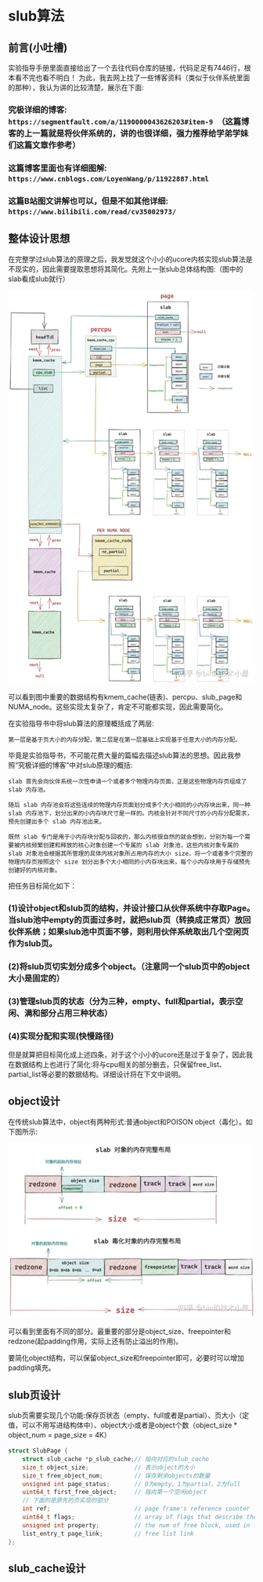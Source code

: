 # slub算法

## 前言(小吐槽)

实验指导手册里面直接给出了一个去往代码仓库的链接，代码足足有7446行，根本看不完也看不明白！
为此，我去网上找了一些博客资料（类似于伙伴系统里面的那种），我认为讲的比较清楚，展示在下面:

### 究极详细的博客: `https://segmentfault.com/a/1190000043626203#item-9 `（这篇博客的上一篇就是将伙伴系统的，讲的也很详细，强力推荐给学弟学妹们这篇文章作参考）

### 这篇博客里面也有详细图解: `https://www.cnblogs.com/LoyenWang/p/11922887.html`

### 这篇B站图文讲解也可以，但是不如其他详细: `https://www.bilibili.com/read/cv35002973/`

## 整体设计思想

在完整学过slub算法的原理之后，我发觉就这个小小的ucore内核实现slub算法是不现实的，因此需要提取思想将其简化。先附上一张slub总体结构图:（图中的slab看成slub就行）

![slub总体结构图](./image/slub.webp)

可以看到图中重要的数据结构有kmem_cache(链表)、percpu、slub_page和NUMA_node。这些实现太复杂了，肯定不可能都实现，因此需要简化。

在实验指导书中将slub算法的原理概括成了两层:

 `第一层是基于页大小的内存分配，第二层是在第一层基础上实现基于任意大小的内存分配。` 
 
 毕竟是实验指导书，不可能花费大量的篇幅去描述slub算法的思想。因此我参照“究极详细的博客”中对slub原理的概括: 

`slab 首先会向伙伴系统一次性申请一个或者多个物理内存页面，正是这些物理内存页组成了 slab 内存池。`

`随后 slab 内存池会将这些连续的物理内存页面划分成多个大小相同的小内存块出来，同一种 slab 内存池下，划分出来的小内存块尺寸是一样的。内核会针对不同尺寸的小内存分配需求，预先创建出多个 slab 内存池出来。`


`既然 slab 专门是用于小内存块分配与回收的，那么内核很自然的就会想到，分别为每一个需要被内核频繁创建和释放的核心对象创建一个专属的 slab 对象池，这些内核对象专属的 slab 对象池会根据其所管理的具体内核对象所占用内存的大小 size，将一个或者多个完整的物理内存页按照这个 size 划分出多个大小相同的小内存块出来，每个小内存块用于存储预先创建好的内核对象。`

把任务目标简化如下：

### (1)设计object和slub页的结构，并设计接口从伙伴系统中存取Page。当slub池中empty的页面过多时，就把slub页（转换成正常页）放回伙伴系统；如果slub池中页面不够，则利用伙伴系统取出几个空闲页作为slub页。

### (2)将slub页切实划分成多个object。（注意同一个slub页中的object大小是固定的）

### (3)管理slub页的状态（分为三种，empty、full和partial，表示空闲、满和部分占用三种状态）

### (4)实现分配和实现(快慢路径)

但是就算把目标简化成上述四条，对于这个小小的ucore还是过于复杂了，因此我在数据结构上也进行了简化:将与cpu相关的部分删去，只保留free_list、partial_list等必要的数据结构。详细设计将在下文中说明。

## object设计

在传统slub算法中，object有两种形式:普通object和POISON object（毒化）。如下图所示:

![object结构](./image/object.webp)

可以看到里面有不同的部分。最重要的部分是object_size、freepointer和redzone(起padding作用，实际上还有防止溢出的作用)。

要简化object结构，可以保留object_size和freepointer即可，必要时可以增加padding填充。

## slub页设计

slub页需要实现几个功能:保存页状态（empty、full或者是partial）、页大小（定值，可以不用写进结构体中）、object大小或者是object个数（object_size * object_num = page_size = 4K）

```c
struct SlubPage {
    struct slub_cache *p_slub_cache;// 指向对应的slub_cache
    size_t object_size;             // 表示object的大小
    size_t free_object_num;         // 保存剩余objects的数量
    unsigned int page_status;       // 0为empty、1为partial、2为full
    uint64_t first_free_object;     // 指向第一个空闲object
    // 下面的是原先的页实现的部分
    int ref;                        // page frame's reference counter
    uint64_t flags;                 // array of flags that describe the status of the page frame
    unsigned int property;          // the num of free block, used in first fit pm manager
    list_entry_t page_link;         // free list link
};
```

## slub_cache设计



